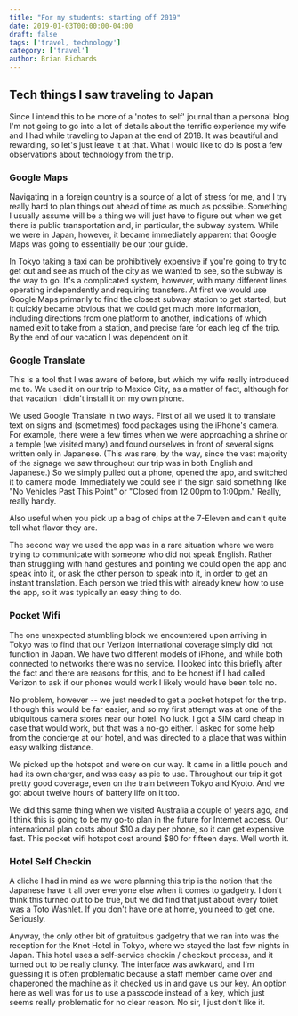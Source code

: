 ```yaml
---
title: "For my students: starting off 2019"
date: 2019-01-03T00:00:00-04:00
draft: false
tags: ['travel, technology']
category: ['travel']
author: Brian Richards
---
```


## Tech things I saw traveling to Japan

Since I intend this to be more of a 'notes to self' journal than a personal blog I'm not going to go into a lot of details about the terrific experience my wife and I had while traveling to Japan at the end of 2018. It was beautiful and rewarding, so let's just leave it at that. What I would like to do is post a few observations about technology from the trip.

### Google Maps

Navigating in a foreign country is a source of a lot of stress for me, and I try really hard to plan things out ahead of time as much as possible. Something I usually assume will be a thing we will just have to figure out when we get there is public transportation and, in particular, the subway system. While we were in Japan, however, it became immediately apparent that Google Maps was going to essentially be our tour guide. 

In Tokyo taking a taxi can be prohibitively expensive if you're going to try to get out and see as much of the city as we wanted to see, so the subway is the way to go. It's a complicated system, however, with many different lines operating independently and requiring transfers. At first we would use Google Maps primarily to find the closest subway station to get started, but it quickly became obvious that we could get much more information, including directions from one platform to another, indications of which named exit to take from a station, and precise fare for each leg of the trip. By the end of our vacation I was dependent on it.

### Google Translate

This is a tool that I was aware of before, but which my wife really introduced me to. We used it on our trip to Mexico City, as a matter of fact, although for that vacation I didn't install it on my own phone. 

We used Google Translate in two ways. First of all we used it to translate text on signs and (sometimes) food packages using the iPhone's camera. For example, there were a few times when we were approaching a shrine or a temple (we visited many) and found ourselves in front of several signs written only in Japanese. (This was rare, by the way, since the vast majority of the signage we saw throughout our trip was in both English and Japanese.) So we simply pulled out a phone, opened the app, and switched it to camera mode. Immediately we could see if the sign said something like "No Vehicles Past This Point" or "Closed from 12:00pm to 1:00pm." Really, really handy. 

Also useful when you pick up a bag of chips at the 7-Eleven and can't quite tell what flavor they are.

The second way we used the app was in a rare situation where we were trying to communicate with someone who did not speak English. Rather than struggling with hand gestures and pointing we could open the app and speak into it, or ask the other person to speak into it, in order to get an instant translation. Each person we tried this with already knew how to use the app, so it was typically an easy thing to do.

### Pocket Wifi

The one unexpected stumbling block we encountered upon arriving in Tokyo was to find that our Verizon international coverage simply did not function in Japan. We have two different models of iPhone, and while both connected to networks there was no service. I looked into this briefly after the fact and there are reasons for this, and to be honest if I had called Verizon to ask if our phones would work I likely would have been told no.

No problem, however -- we just needed to get a pocket hotspot for the trip. I though this would be far easier, and so my first attempt was at one of the ubiquitous camera stores near our hotel. No luck. I got a SIM card cheap in case that would work, but that was a no-go either. I asked for some help from the concierge at our hotel, and was directed to a place that was within easy walking distance.

We picked up the hotspot and were on our way. It came in a little pouch and had its own charger, and was easy as pie to use. Throughout our trip it got pretty good coverage, even on the train between Tokyo and Kyoto. And we got about twelve hours of battery life on it too. 

We did this same thing when we visited Australia a couple of years ago, and I think this is going to be my go-to plan in the future for Internet access. Our international plan costs about $10 a day per phone, so it can get expensive fast. This pocket wifi hotspot cost around $80 for fifteen days. Well worth it.

### Hotel Self Checkin

A cliche I had in mind as we were planning this trip is the notion that the Japanese have it all over everyone else when it comes to gadgetry. I don't think this turned out to be true, but we did find that just about every toilet was a Toto Washlet. If you don't have one at home, you need to get one. Seriously.

Anyway, the only other bit of gratuitous gadgetry that we ran into was the reception for the Knot Hotel in Tokyo, where we stayed the last few nights in Japan. This hotel uses a self-service checkin / checkout process, and it turned out to be really clunky. The interface was awkward, and I'm guessing it is often problematic because a staff member came over and chaperoned the machine as it checked us in and gave us our key. An option here as well was for us to use a passcode instead of a key, which just seems really problematic for no clear reason. No sir, I just don't like it.

